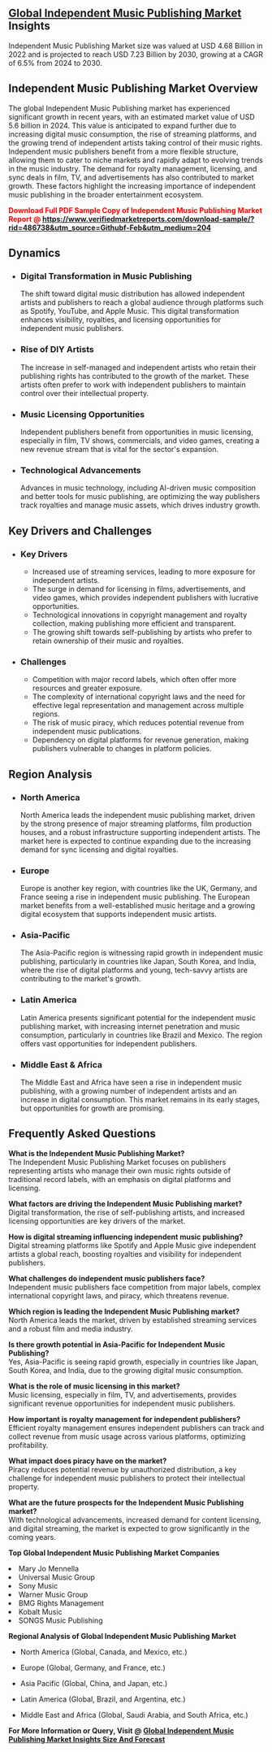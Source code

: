 <h2><a href="https://www.verifiedmarketreports.com/download-sample/?rid=486738&amp;utm_source=Githubf&amp;utm_medium=204" target="_blank">Global Independent Music Publishing Market</a> Insights</h2><p>Independent Music Publishing Market size was valued at USD 4.68 Billion in 2022 and is projected to reach USD 7.23 Billion by 2030, growing at a CAGR of 6.5% from 2024 to 2030.</p><p> <h2>Independent Music Publishing Market Overview</h2> <p>The global Independent Music Publishing market has experienced significant growth in recent years, with an estimated market value of USD 5.6 billion in 2024. This value is anticipated to expand further due to increasing digital music consumption, the rise of streaming platforms, and the growing trend of independent artists taking control of their music rights. Independent music publishers benefit from a more flexible structure, allowing them to cater to niche markets and rapidly adapt to evolving trends in the music industry. The demand for royalty management, licensing, and sync deals in film, TV, and advertisements has also contributed to market growth. These factors highlight the increasing importance of independent music publishing in the broader entertainment ecosystem. <p><strong><p><span class=""><span style="color: #ff0000;"><strong>Download Full PDF Sample Copy of Independent Music Publishing Market Report</strong> @ </span><a href="https://www.verifiedmarketreports.com/download-sample/?rid=486738&amp;utm_source=Githubf-Feb&amp;utm_medium=204" target="_blank">https://www.verifiedmarketreports.com/download-sample/?rid=486738&amp;utm_source=Githubf-Feb&amp;utm_medium=204</a></span></p></strong></p> <h2>Dynamics</h2> <ul> <li><h3>Digital Transformation in Music Publishing</h3> The shift toward digital music distribution has allowed independent artists and publishers to reach a global audience through platforms such as Spotify, YouTube, and Apple Music. This digital transformation enhances visibility, royalties, and licensing opportunities for independent music publishers.</li> <li><h3>Rise of DIY Artists</h3> The increase in self-managed and independent artists who retain their publishing rights has contributed to the growth of the market. These artists often prefer to work with independent publishers to maintain control over their intellectual property.</li> <li><h3>Music Licensing Opportunities</h3> Independent publishers benefit from opportunities in music licensing, especially in film, TV shows, commercials, and video games, creating a new revenue stream that is vital for the sector's expansion.</li> <li><h3>Technological Advancements</h3> Advances in music technology, including AI-driven music composition and better tools for music publishing, are optimizing the way publishers track royalties and manage music assets, which drives industry growth.</li> </ul> <h2>Key Drivers and Challenges</h2> <ul> <li><h3>Key Drivers</h3> <ul> <li>Increased use of streaming services, leading to more exposure for independent artists.</li> <li>The surge in demand for licensing in films, advertisements, and video games, which provides independent publishers with lucrative opportunities.</li> <li>Technological innovations in copyright management and royalty collection, making publishing more efficient and transparent.</li> <li>The growing shift towards self-publishing by artists who prefer to retain ownership of their music and royalties.</li> </ul> </li> <li><h3>Challenges</h3> <ul> <li>Competition with major record labels, which often offer more resources and greater exposure.</li> <li>The complexity of international copyright laws and the need for effective legal representation and management across multiple regions.</li> <li>The risk of music piracy, which reduces potential revenue from independent music publications.</li> <li>Dependency on digital platforms for revenue generation, making publishers vulnerable to changes in platform policies.</li> </ul> </li> </ul> <h2>Region Analysis</h2> <ul> <li><h3>North America</h3> North America leads the independent music publishing market, driven by the strong presence of major streaming platforms, film production houses, and a robust infrastructure supporting independent artists. The market here is expected to continue expanding due to the increasing demand for sync licensing and digital royalties.</li> <li><h3>Europe</h3> Europe is another key region, with countries like the UK, Germany, and France seeing a rise in independent music publishing. The European market benefits from a well-established music heritage and a growing digital ecosystem that supports independent music artists.</li> <li><h3>Asia-Pacific</h3> The Asia-Pacific region is witnessing rapid growth in independent music publishing, particularly in countries like Japan, South Korea, and India, where the rise of digital platforms and young, tech-savvy artists are contributing to the market's growth.</li> <li><h3>Latin America</h3> Latin America presents significant potential for the independent music publishing market, with increasing internet penetration and music consumption, particularly in countries like Brazil and Mexico. The region offers vast opportunities for independent publishers.</li> <li><h3>Middle East & Africa</h3> The Middle East and Africa have seen a rise in independent music publishing, with a growing number of independent artists and an increase in digital consumption. This market remains in its early stages, but opportunities for growth are promising.</li> </ul> <h2>Frequently Asked Questions</h2> <p><strong>What is the Independent Music Publishing Market?</strong><br> The Independent Music Publishing Market focuses on publishers representing artists who manage their own music rights outside of traditional record labels, with an emphasis on digital platforms and licensing.</p> <p><strong>What factors are driving the Independent Music Publishing market?</strong><br> Digital transformation, the rise of self-publishing artists, and increased licensing opportunities are key drivers of the market.</p> <p><strong>How is digital streaming influencing independent music publishing?</strong><br> Digital streaming platforms like Spotify and Apple Music give independent artists a global reach, boosting royalties and visibility for independent publishers.</p> <p><strong>What challenges do independent music publishers face?</strong><br> Independent music publishers face competition from major labels, complex international copyright laws, and piracy, which threatens revenue.</p> <p><strong>Which region is leading the Independent Music Publishing market?</strong><br> North America leads the market, driven by established streaming services and a robust film and media industry.</p> <p><strong>Is there growth potential in Asia-Pacific for Independent Music Publishing?</strong><br> Yes, Asia-Pacific is seeing rapid growth, especially in countries like Japan, South Korea, and India, due to the growing digital music consumption.</p> <p><strong>What is the role of music licensing in this market?</strong><br> Music licensing, especially in film, TV, and advertisements, provides significant revenue opportunities for independent music publishers.</p> <p><strong>How important is royalty management for independent publishers?</strong><br> Efficient royalty management ensures independent publishers can track and collect revenue from music usage across various platforms, optimizing profitability.</p> <p><strong>What impact does piracy have on the market?</strong><br> Piracy reduces potential revenue by unauthorized distribution, a key challenge for independent music publishers to protect their intellectual property.</p> <p><strong>What are the future prospects for the Independent Music Publishing market?</strong><br> With technological advancements, increased demand for content licensing, and digital streaming, the market is expected to grow significantly in the coming years.</p> </p><p><strong>Top Global Independent Music Publishing Market Companies</strong></p><div data-test-id=""><p><li>Mary Jo Mennella</li><li> Universal Music Group</li><li> Sony Music</li><li> Warner Music Group</li><li> BMG Rights Management</li><li> Kobalt Music</li><li> SONGS Music Publishing</li></p><div><strong>Regional Analysis of&nbsp;Global Independent Music Publishing Market</strong></div><ul><li dir="ltr"><p dir="ltr">North America&nbsp;(Global, Canada, and Mexico, etc.)</p></li><li dir="ltr"><p dir="ltr">Europe (Global, Germany, and France, etc.)</p></li><li dir="ltr"><p dir="ltr">Asia Pacific&nbsp;(Global, China, and Japan, etc.)</p></li><li dir="ltr"><p dir="ltr">Latin America&nbsp;(Global, Brazil, and Argentina, etc.)</p></li><li dir="ltr">Middle East and Africa&nbsp;(Global, Saudi Arabia, and South Africa, etc.)</li></ul><p><strong>For More Information or Query, Visit @&nbsp;</strong><strong><a href="https://www.verifiedmarketreports.com/product/independent-music-publishing-market/?utm_source=Githubf&amp;utm_medium=204" target="_blank">Global Independent Music Publishing Market Insights Size And Forecast</a></strong></p></div>
